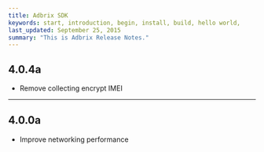 ```yaml
---
title: Adbrix SDK
keywords: start, introduction, begin, install, build, hello world,
last_updated: September 25, 2015
summary: "This is Adbrix Release Notes."
---
```


## 4.0.4a
* Remove collecting encrypt IMEI

---

## 4.0.0a
* Improve networking performance
